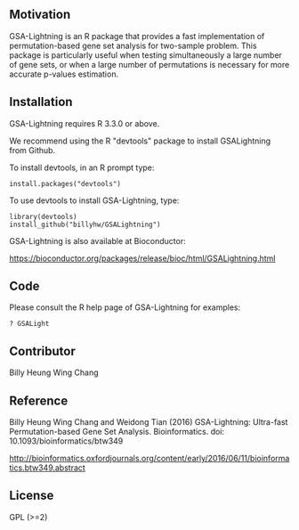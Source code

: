 ## Motivation

GSA-Lightning is an R package that provides a fast implementation of permutation-based gene set
analysis for two-sample problem. This package is particularly useful when testing
simultaneously a large number of gene sets, or when a large number of permutations
is necessary for more accurate p-values estimation.

## Installation

GSA-Lightning requires R 3.3.0 or above.

We recommend using the R "devtools" package to install GSALightning from Github. 

To install devtools, in an R prompt type:

```{r}
install.packages("devtools")
```

To use devtools to install GSA-Lightning, type:

```{r}
library(devtools) 
install_github("billyhw/GSALightning")
```

GSA-Lightning is also available at Bioconductor:

https://bioconductor.org/packages/release/bioc/html/GSALightning.html

## Code

Please consult the R help page of GSA-Lightning for examples:

```{r}
? GSALight
```

## Contributor

Billy Heung Wing Chang

## Reference

Billy Heung Wing Chang and Weidong Tian (2016) GSA-Lightning: Ultra-fast Permutation-based Gene Set Analysis. Bioinformatics. doi: 10.1093/bioinformatics/btw349

http://bioinformatics.oxfordjournals.org/content/early/2016/06/11/bioinformatics.btw349.abstract

## License

GPL (>=2)
